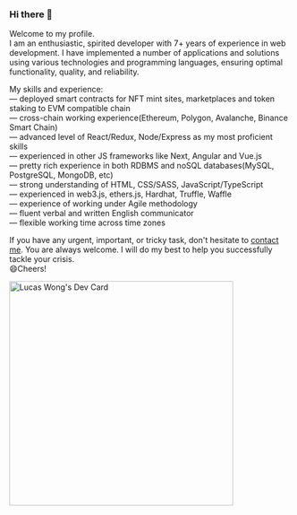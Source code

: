 ### Hi there 👋

Welcome to my profile.<br>
I am an enthusiastic, spirited developer with 7+ years of experience in web development. I have implemented a number of applications and solutions using various technologies and programming languages, ensuring optimal functionality, quality, and reliability.

My skills and experience:<br>
— deployed smart contracts for NFT mint sites, marketplaces and token staking to EVM compatible chain<br>
— cross-chain working experience(Ethereum, Polygon, Avalanche, Binance Smart Chain)<br>
— advanced level of React/Redux, Node/Express as my most proficient skills<br>
— experienced in other JS frameworks like Next, Angular and Vue.js<br>
— pretty rich experience in both RDBMS and noSQL databases(MySQL, PostgreSQL, MongoDB, etc)<br>
— strong understanding of HTML, CSS/SASS, JavaScript/TypeScript<br>
— experienced in web3.js, ethers.js, Hardhat, Truffle, Waffle<br>
— experience of working under Agile methodology<br>
— fluent verbal and written English communicator<br>
— flexible working time across time zones<br>


If you have any urgent, important, or tricky task, don't hesitate to <a href="mailto:wm111898@gmail.com" target="_blank">contact me</a>. You are always welcome. I will do my best to help you successfully tackle your crisis.<br>
😄Cheers!

<a href="https://app.daily.dev/Clox"><img src="https://api.daily.dev/devcards/7e70796af5a74f889ac192f3400dfc87.png?r=4nu" width="400" alt="Lucas Wong's Dev Card"/></a>

<!--
**LucasWongC/lucaswongc** is a ✨ _special_ ✨ repository because its `README.md` (this file) appears on your GitHub profile.

Here are some ideas to get you started:

- 🔭 I’m currently working on ...
- 🌱 I’m currently learning ...
- 👯 I’m looking to collaborate on ...
- 🤔 I’m looking for help with ...
- 💬 Ask me about ...
- 📫 How to reach me: ...
- 😄 Pronouns: ...
- ⚡ Fun fact: ...
-->
